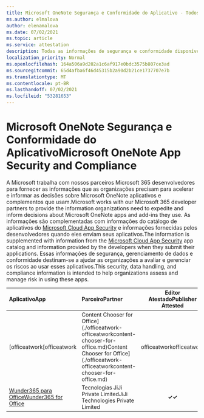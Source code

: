 ```yaml
---
title: Microsoft OneNote Segurança e Conformidade do Aplicativo - Todos os Aplicativos
ms.author: elmalova
author: elenamalova
ms.date: 07/02/2021
ms.topic: article
ms.service: attestation
description: Todas as informações de segurança e conformidade disponíveis para todos os Microsoft OneNote aplicativos.
localization_priority: Normal
ms.openlocfilehash: 164a506a9d202a1c6af917e0bdc3575b807ce3ad
ms.sourcegitcommit: 65d4afba6f46d45315b2a90d2b21ce1737707e7b
ms.translationtype: MT
ms.contentlocale: pt-BR
ms.lasthandoff: 07/02/2021
ms.locfileid: "53281653"
---
```

# <a name="microsoft-onenote-app-security-and-compliance"></a><span data-ttu-id="ad215-103">Microsoft OneNote Segurança e Conformidade do Aplicativo</span><span class="sxs-lookup"><span data-stu-id="ad215-103">Microsoft OneNote App Security and Compliance</span></span>

<span data-ttu-id="ad215-104">A Microsoft trabalha com nossos parceiros Microsoft 365 desenvolvedores para fornecer as informações que as organizações precisam para acelerar e informar as decisões sobre Microsoft OneNote aplicativos e complementos que usam.</span><span class="sxs-lookup"><span data-stu-id="ad215-104">Microsoft works with our Microsoft 365 developer partners to provide the information organizations need to expedite and inform decisions about Microsoft OneNote apps and add-ins they use.</span></span> <span data-ttu-id="ad215-105">As informações são complementadas com informações do catálogo de aplicativos do [Microsoft Cloud App Security](https://www.microsoft.com/en-us/enterprise-mobility-security/cloud-app-security) e informações fornecidas pelos desenvolvedores quando eles enviam seus aplicativos.</span><span class="sxs-lookup"><span data-stu-id="ad215-105">The information is supplemented with information from the [Microsoft Cloud App Security](https://www.microsoft.com/en-us/enterprise-mobility-security/cloud-app-security) app catalog and information provided by the developers when they submit their applications.</span></span> <span data-ttu-id="ad215-106">Essas informações de segurança, gerenciamento de dados e conformidade destinam-se a ajudar as organizações a avaliar e gerenciar os riscos ao usar esses aplicativos.</span><span class="sxs-lookup"><span data-stu-id="ad215-106">This security, data handling, and compliance information is intended to help organizations assess and manage risk in using these apps.</span></span>

| <span data-ttu-id="ad215-107">**Aplicativo**</span><span class="sxs-lookup"><span data-stu-id="ad215-107">**App**</span></span> | <span data-ttu-id="ad215-108">**Parceiro**</span><span class="sxs-lookup"><span data-stu-id="ad215-108">**Partner**</span></span> | <span data-ttu-id="ad215-109">**Editor Atestado**</span><span class="sxs-lookup"><span data-stu-id="ad215-109">**Publisher Attested**</span></span> | <span data-ttu-id="ad215-110">**Certificado**</span><span class="sxs-lookup"><span data-stu-id="ad215-110">**Certified**</span></span> |
|:--------|:------------|:----------------------:|:-------------:|
| <span data-ttu-id="ad215-111">[officeatwork</span><span class="sxs-lookup"><span data-stu-id="ad215-111">[officeatwork</span></span> | <span data-ttu-id="ad215-112">Content Chooser for Office](./officeatwork-officeatworkcontent-chooser-for-office.md)</span><span class="sxs-lookup"><span data-stu-id="ad215-112">Content Chooser for Office](./officeatwork-officeatworkcontent-chooser-for-office.md)</span></span> | <span data-ttu-id="ad215-113">officeatwork</span><span class="sxs-lookup"><span data-stu-id="ad215-113">officeatwork</span></span> | <span data-ttu-id="ad215-114">**✓**</span><span class="sxs-lookup"><span data-stu-id="ad215-114">**✓**</span></span> | <img alt="Certified application badge" src="../media/certified-badge.png" height="25" width="25" /> |
| [<span data-ttu-id="ad215-115">Wunder365 para Office</span><span class="sxs-lookup"><span data-stu-id="ad215-115">Wunder365 for Office</span></span>](./jiji-technologies-private-limited-wunder365-for-office.md) | <span data-ttu-id="ad215-116">Tecnologias JiJi Private Limited</span><span class="sxs-lookup"><span data-stu-id="ad215-116">JiJi Technologies Private Limited</span></span> | <span data-ttu-id="ad215-117">**✓**</span><span class="sxs-lookup"><span data-stu-id="ad215-117">**✓**</span></span> |  |
